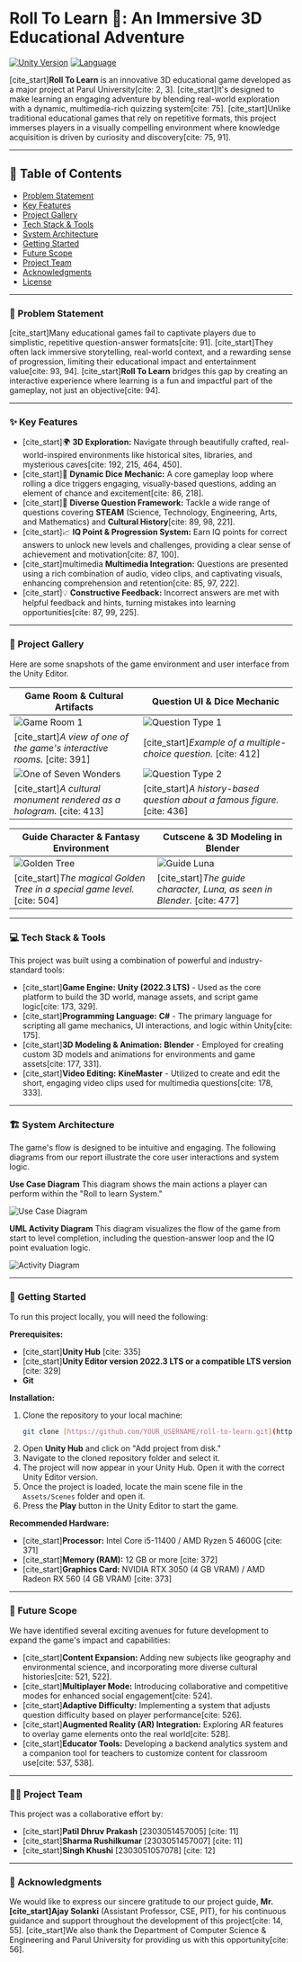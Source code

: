 # Roll To Learn 🎲: An Immersive 3D Educational Adventure

[![Unity Version](https://img.shields.io/badge/Unity-2022.3%20LTS-blueviolet.svg)](https://unity.com/)
[![Language](https://img.shields.io/badge/C%23-Powered-blue.svg)](https://docs.microsoft.com/en-us/dotnet/csharp/)

[cite_start]**Roll To Learn** is an innovative 3D educational game developed as a major project at Parul University[cite: 2, 3]. [cite_start]It's designed to make learning an engaging adventure by blending real-world exploration with a dynamic, multimedia-rich quizzing system[cite: 75]. [cite_start]Unlike traditional educational games that rely on repetitive formats, this project immerses players in a visually compelling environment where knowledge acquisition is driven by curiosity and discovery[cite: 75, 91].

---

## 📜 Table of Contents

* [Problem Statement](#-problem-statement)
* [Key Features](#-key-features)
* [Project Gallery](#-project-gallery)
* [Tech Stack & Tools](#-tech-stack--tools)
* [System Architecture](#-system-architecture)
* [Getting Started](#-getting-started)
* [Future Scope](#-future-scope)
* [Project Team](#-project-team)
* [Acknowledgments](#-acknowledgments)
* [License](#-license)

---

### 🎯 Problem Statement

[cite_start]Many educational games fail to captivate players due to simplistic, repetitive question-answer formats[cite: 91]. [cite_start]They often lack immersive storytelling, real-world context, and a rewarding sense of progression, limiting their educational impact and entertainment value[cite: 93, 94]. [cite_start]**Roll To Learn** bridges this gap by creating an interactive experience where learning is a fun and impactful part of the gameplay, not just an objective[cite: 94].

---

### ✨ Key Features

* [cite_start]🌍 **3D Exploration:** Navigate through beautifully crafted, real-world-inspired environments like historical sites, libraries, and mysterious caves[cite: 192, 215, 464, 450].
* [cite_start]🎲 **Dynamic Dice Mechanic:** A core gameplay loop where rolling a dice triggers engaging, visually-based questions, adding an element of chance and excitement[cite: 86, 218].
* [cite_start]🧠 **Diverse Question Framework:** Tackle a wide range of questions covering **STEAM** (Science, Technology, Engineering, Arts, and Mathematics) and **Cultural History**[cite: 89, 98, 221].
* [cite_start]📈 **IQ Point & Progression System:** Earn IQ points for correct answers to unlock new levels and challenges, providing a clear sense of achievement and motivation[cite: 87, 100].
* [cite_start]multimedia **Multimedia Integration:** Questions are presented using a rich combination of audio, video clips, and captivating visuals, enhancing comprehension and retention[cite: 85, 97, 222].
* [cite_start]💡 **Constructive Feedback:** Incorrect answers are met with helpful feedback and hints, turning mistakes into learning opportunities[cite: 87, 99, 225].

---

### 📸 Project Gallery

Here are some snapshots of the game environment and user interface from the Unity Editor.

| Game Room & Cultural Artifacts                               | Question UI & Dice Mechanic                             |
| ------------------------------------------------------------ | ------------------------------------------------------- |
| ![Game Room 1](https://i.imgur.com/your-image-1.png) | ![Question Type 1](https://i.imgur.com/your-image-2.png) |
| [cite_start]*A view of one of the game's interactive rooms.* [cite: 391] | [cite_start]*Example of a multiple-choice question.* [cite: 412] |
| ![One of Seven Wonders](https://i.imgur.com/your-image-3.png) | ![Question Type 2](https://i.imgur.com/your-image-4.png) |
| [cite_start]*A cultural monument rendered as a hologram.* [cite: 413] | [cite_start]*A history-based question about a famous figure.* [cite: 436] |

| Guide Character & Fantasy Environment                        | Cutscene & 3D Modeling in Blender                     |
| ------------------------------------------------------------ | ----------------------------------------------------- |
| ![Golden Tree](https://i.imgur.com/your-image-5.png) | ![Guide Luna](https://i.imgur.com/your-image-6.png) |
| [cite_start]*The magical Golden Tree in a special game level.* [cite: 504] | [cite_start]*The guide character, Luna, as seen in Blender.* [cite: 477] |


---

### 💻 Tech Stack & Tools

This project was built using a combination of powerful and industry-standard tools:

* [cite_start]**Game Engine:** **Unity (2022.3 LTS)** - Used as the core platform to build the 3D world, manage assets, and script game logic[cite: 173, 329].
* [cite_start]**Programming Language:** **C#** - The primary language for scripting all game mechanics, UI interactions, and logic within Unity[cite: 175].
* [cite_start]**3D Modeling & Animation:** **Blender** - Employed for creating custom 3D models and animations for environments and game assets[cite: 177, 331].
* [cite_start]**Video Editing:** **KineMaster** - Utilized to create and edit the short, engaging video clips used for multimedia questions[cite: 178, 333].

---

### 🏗️ System Architecture

The game's flow is designed to be intuitive and engaging. The following diagrams from our report illustrate the core user interactions and system logic.

**Use Case Diagram**
This diagram shows the main actions a player can perform within the "Roll to learn System."

![Use Case Diagram](https://i.imgur.com/your-usecase-diagram.png)

**UML Activity Diagram**
This diagram visualizes the flow of the game from start to level completion, including the question-answer loop and the IQ point evaluation logic.

![Activity Diagram](https://i.imgur.com/your-activity-diagram.png)

---

### 🚀 Getting Started

To run this project locally, you will need the following:

**Prerequisites:**
* [cite_start]**Unity Hub** [cite: 335]
* [cite_start]**Unity Editor version 2022.3 LTS or a compatible LTS version** [cite: 329]
* **Git**

**Installation:**

1.  Clone the repository to your local machine:
    ```sh
    git clone [https://github.com/YOUR_USERNAME/roll-to-learn.git](https://github.com/YOUR_USERNAME/roll-to-learn.git)
    ```
2.  Open **Unity Hub** and click on "Add project from disk."
3.  Navigate to the cloned repository folder and select it.
4.  The project will now appear in your Unity Hub. Open it with the correct Unity Editor version.
5.  Once the project is loaded, locate the main scene file in the `Assets/Scenes` folder and open it.
6.  Press the **Play** button in the Unity Editor to start the game.

**Recommended Hardware:**
* [cite_start]**Processor:** Intel Core i5-11400 / AMD Ryzen 5 4600G [cite: 371]
* [cite_start]**Memory (RAM):** 12 GB or more [cite: 372]
* [cite_start]**Graphics Card:** NVIDIA RTX 3050 (4 GB VRAM) / AMD Radeon RX 560 (4 GB VRAM) [cite: 373]

---

### 🔭 Future Scope

We have identified several exciting avenues for future development to expand the game's impact and capabilities:

* [cite_start]**Content Expansion:** Adding new subjects like geography and environmental science, and incorporating more diverse cultural histories[cite: 521, 522].
* [cite_start]**Multiplayer Mode:** Introducing collaborative and competitive modes for enhanced social engagement[cite: 524].
* [cite_start]**Adaptive Difficulty:** Implementing a system that adjusts question difficulty based on player performance[cite: 526].
* [cite_start]**Augmented Reality (AR) Integration:** Exploring AR features to overlay game elements onto the real world[cite: 528].
* [cite_start]**Educator Tools:** Developing a backend analytics system and a companion tool for teachers to customize content for classroom use[cite: 537, 538].

---

### 🧑‍💻 Project Team

This project was a collaborative effort by:

* [cite_start]**Patil Dhruv Prakash** [2303051457005] [cite: 11]
* [cite_start]**Sharma Rushilkumar** [2303051457007] [cite: 11]
* [cite_start]**Singh Khushi** [2303051057078] [cite: 12]

---

### 🙏 Acknowledgments

We would like to express our sincere gratitude to our project guide, **Mr. [cite_start]Ajay Solanki** (Assistant Professor, CSE, PIT), for his continuous guidance and support throughout the development of this project[cite: 14, 55]. [cite_start]We also thank the Department of Computer Science & Engineering and Parul University for providing us with this opportunity[cite: 56].
